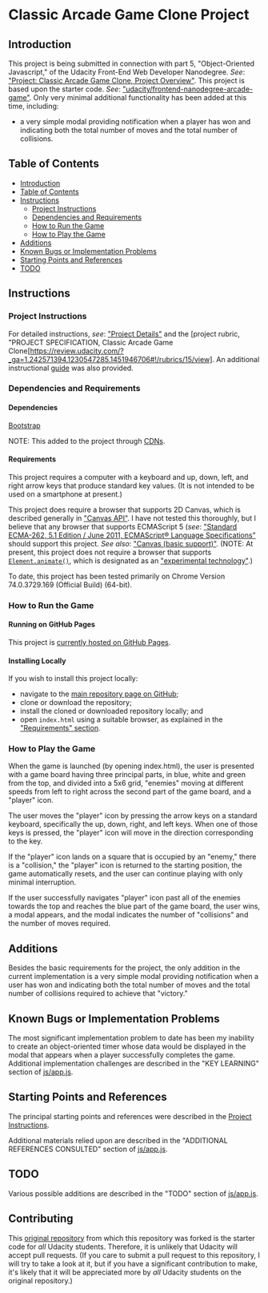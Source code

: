 # Classic Arcade Game Clone Project

## Introduction
This project is being submitted in connection with part 5, "Object-Oriented Javascript," of the Udacity Front-End Web Developer Nanodegree.   *See*: ["Project: Classic Arcade Game Clone, Project Overview"](https://classroom.udacity.com/nanodegrees/nd001/parts/5b433748-71ae-488f-8eba-f102160cd17b/modules/794adb78-22bb-4a38-85cd-6fa148ebc28a/lessons/64d2cad8-b230-41da-ba90-5b74f33176cc/concepts/25968188800923).  This project is based upon the starter code.  *See*: ["udacity/frontend-nanodegree-arcade-game"](https://github.com/udacity/frontend-nanodegree-arcade-game).  Only very minimal additional functionality has been added at this time, including:

*   a very simple modal providing notification when a player has won and indicating both the total number of moves and the total number of collisions.

## Table of Contents

- [Introduction](#introduction)
- [Table of Contents](#table-of-contents)
- [Instructions](#instructions)
    - [Project Instructions](#project-instructions)
    - [Dependencies and Requirements](#dependencies-and-requirements)
    - [How to Run the Game](#how-to-run-the-game)
    - [How to Play the Game](#how-to-play-the-game)
- [Additions](#additions)
- [Known Bugs or Implementation Problems](#known-bugs-or-implementation-problems)
- [Starting Points and References](#starting-points-and-references)
- [TODO](#todo)

## Instructions

### Project Instructions
For detailed instructions, *see*: ["Project Details"](https://classroom.udacity.com/nanodegrees/nd001/parts/5b433748-71ae-488f-8eba-f102160cd17b/modules/794adb78-22bb-4a38-85cd-6fa148ebc28a/lessons/64d2cad8-b230-41da-ba90-5b74f33176cc/concepts/26849785360923) and the [project rubric, "PROJECT SPECIFICATION, Classic Arcade Game Clone[https://review.udacity.com/?_ga=1.242571394.1230547285.1451946706#!/rubrics/15/view].  An additional instructional [guide](https://docs.google.com/document/d/1v01aScPjSWCCWQLIpFqvg3-vXLH2e8_SZQKC8jNO0Dc/pub?embedded=true) was also provided.

### Dependencies and Requirements

#### Dependencies

[Bootstrap](https://getbootstrap.com/)

NOTE: This added to the project through [CDNs](https://en.wikipedia.org/wiki/Content_delivery_network).

#### Requirements

This project requires a computer with a keyboard and up, down, left, and right arrow keys that produce standard key values.  (It is not intended to be used on a smartphone at present.)

This project does require a browser that supports 2D Canvas, which is described generally in ["Canvas API"](https://developer.mozilla.org/en-US/docs/Web/API/Canvas_API). I have not tested this thoroughly, but I believe that any browser that supports ECMAScript 5 (*see*: ["Standard ECMA-262, 5.1 Edition / June 2011, ECMAScript® Language Specifications"](https://www.ecma-international.org/ecma-262/5.1/) should support this project.  *See also*: ["Canvas (basic support)"](https://caniuse.com/#search=canvas).  (NOTE: At present, this project does not require a browser that supports [`Element.animate()`](https://developer.mozilla.org/en-US/docs/Web/API/Element/animate), which is designated as an ["experimental technology"](https://developer.mozilla.org/en-US/docs/MDN/Contribute/Guidelines/Conventions_definitions#Experimental).)

To date, this project has been tested primarily on Chrome Version 74.0.3729.169 (Official Build) (64-bit).

### How to Run the Game

#### Running on GitHub Pages

This project is [currently hosted on GitHub Pages](https://jkelley399.github.io/frontend-nanodegree-arcade-game/).

#### Installing Locally

If you wish to install this project locally:

*   navigate to the [main repository page on GitHub](https://github.com/jkelley399/frontend-nanodegree-arcade-game);
*   clone or download the repository;
*   install the cloned or downloaded repository locally; and
*   open `index.html` using a suitable browser, as explained in the ["Requirements" section](#requirements).

### How to Play the Game

When the game is launched (by opening index.html), the user is presented with a game board having three principal parts, in blue, white and green from the top, and divided into a 5x6 grid, "enemies" moving at different speeds from left to right across the second part of the game board, and a "player" icon.

The user moves the "player" icon by pressing the arrow keys on a standard keyboard, specifically the up, down, right, and left keys.  When one of those keys is pressed, the "player" icon will move in the direction corresponding to the key.

If the "player" icon lands on a square that is occupied by an "enemy," there is a "collision," the "player" icon is returned to the starting position, the game automatically resets, and the user can continue playing with only minimal interruption.

If the user successfully navigates "player" icon past all of the enemies towards the top and reaches the blue part of the game board, the user wins, a modal appears, and the modal indicates the number of "collisions" and the number of moves required.

## Additions

Besides the basic requirements for the project, the only addition in the current implementation is a very simple modal providing notification when a user has won and indicating both the total number of moves and the total number of collisions required to achieve that "victory."

## Known Bugs or Implementation Problems

The most significant implementation problem to date has been my inability to create an object-oriented timer whose data would be displayed in the modal that appears when a player successfully completes the game.  Additional implementation challenges are described in the "KEY LEARNING" section of [js/app.js](https://github.com/jkelley399/frontend-nanodegree-arcade-game/blob/master/js/app.js).

## Starting Points and References

The principal starting points and references were described in the [Project Instructions](#project-instructions).

Additional materials relied upon are described in the "ADDITIONAL REFERENCES CONSULTED" section of [js/app.js](https://github.com/jkelley399/frontend-nanodegree-arcade-game/blob/master/js/app.js).

## TODO

Various possible additions are described in the "TODO" section of [js/app.js](https://github.com/jkelley399/frontend-nanodegree-arcade-game/blob/master/js/app.js).

## Contributing

This [original repository](https://github.com/udacity/frontend-nanodegree-arcade-game) from which this repository was forked is the starter code for _all_ Udacity students. Therefore, it is unlikely that Udacity will accept pull requests.  (If you care to submit a pull request to this repository, I will try to take a look at it, but if you have a significant contribution to make, it's likely that it will be appreciated more by _all_ Udacity students on the original repository.)
